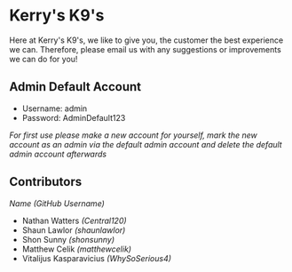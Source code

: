 # Kerry's K9's
Here at Kerry's K9's, we like to give you, the customer the best experience we can. Therefore, please email us with any suggestions or improvements we can do for you!

## Admin Default Account
* Username: admin
* Password: AdminDefault123

*For first use please make a new account for yourself, mark the new account as an admin via the default admin account and delete the default admin account afterwards*

## Contributors 
*_Name (GitHub Username)_*
* Nathan Watters *(Central120)*
* Shaun Lawlor *(shaunlawlor)*
* Shon Sunny *(shonsunny)*
* Matthew Celik *(matthewcelik)*
* Vitalijus Kasparavicius *(WhySoSerious4)*

